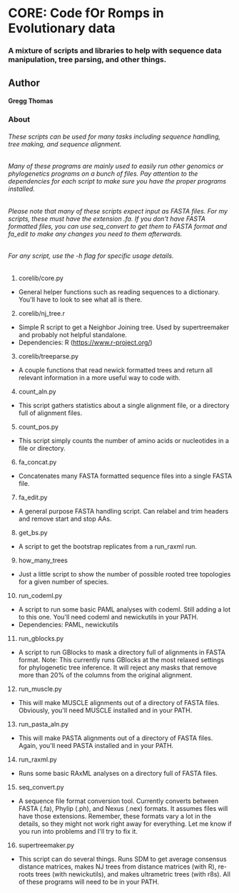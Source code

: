 # CORE: Code fOr Romps in Evolutionary data
### A mixture of scripts and libraries to help with sequence data manipulation, tree parsing, and other things.

## Author
#### Gregg Thomas

### About
###### These scripts can be used for many tasks including sequence handling, tree making, and sequence alignment.
###### Many of these programs are mainly used to easily run other genomics or phylogenetics programs on a bunch of files. Pay attention to the dependencies for each script to make sure you have the proper programs installed.
###### Please note that many of these scripts expect input as FASTA files. For my scripts, these *must* have the extension .fa. If you don't have FASTA formatted files, you can use seq_convert to get them to FASTA format and fa_edit to make any changes you need to them afterwards.
###### For any script, use the -h flag for specific usage details.

1. corelib/core.py
  * General helper functions such as reading sequences to a dictionary. You'll have to look to see what all is there.
2. corelib/nj_tree.r
  * Simple R script to get a Neighbor Joining tree. Used by supertreemaker and probably not helpful standalone.
  * Dependencies: R (https://www.r-project.org/)
3. corelib/treeparse.py
  * A couple functions that read newick formatted trees and return all relevant information in a more useful way to code with.
4. count_aln.py
  * This script gathers statistics about a single alignment file, or a directory full of alignment files.
5. count_pos.py
  * This script simply counts the number of amino acids or nucleotides in a file or directory.
6. fa_concat.py
  * Concatenates many FASTA formatted sequence files into a single FASTA file.
7. fa_edit.py
  * A general purpose FASTA handling script. Can relabel and trim headers and remove start and stop AAs.
8. get_bs.py
  * A script to get the bootstrap replicates from a run_raxml run.
9. how\_many\_trees
  * Just a little script to show the number of possible rooted tree topologies for a given number of species.
10. run_codeml.py
  * A script to run some basic PAML analyses with codeml. Still adding a lot to this one. You'll need codeml and newickutils in your PATH.
  * Dependencies: PAML, newickutils
11. run_gblocks.py
  * A script to run GBlocks to mask a directory full of alignments in FASTA format. Note: This currently runs GBlocks at the most relaxed settings for phylogenetic tree inference. It will reject any masks that remove more than 20% of the columns from the original alignment.
12. run_muscle.py
  * This will make MUSCLE alignments out of a directory of FASTA files. Obviously, you'll need MUSCLE installed and in your PATH.
13. run\_pasta\_aln.py	
  * This will make PASTA alignments out of a directory of FASTA files. Again, you'll need PASTA installed and in your PATH.
14. run_raxml.py
  * Runs some basic RAxML analyses on a directory full of FASTA files.
15. seq_convert.py
  * A sequence file format conversion tool. Currently converts between FASTA (.fa), Phylip (.ph), and Nexus (.nex) formats. It assumes files will have those extensions. Remember, these formats vary a lot in the details, so they might not work right away for everything. Let me know if you run into problems and I'll try to fix it.
16. supertreemaker.py
  * This script can do several things. Runs SDM to get average consensus distance matrices, makes NJ trees from distance matrices (with R), re-roots trees (with newickutils), and makes ultrametric trees (with r8s). All of these programs will need to be in your PATH.
